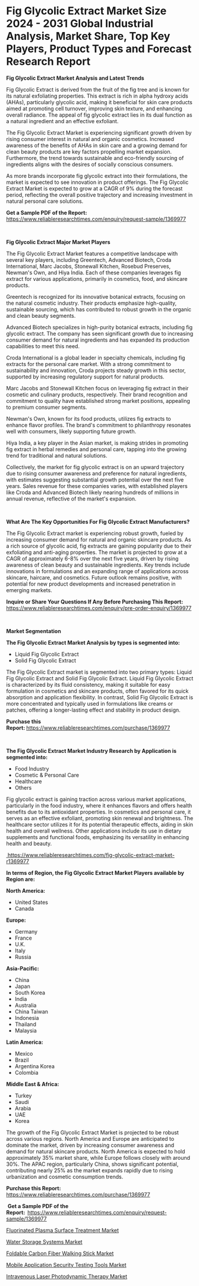<p><h1>Fig Glycolic Extract Market Size 2024 - 2031 Global Industrial Analysis, Market Share, Top Key Players, Product Types and Forecast Research Report</h1></p><p><strong>Fig Glycolic Extract Market Analysis and Latest Trends</strong></p>
<p><p>Fig Glycolic Extract is derived from the fruit of the fig tree and is known for its natural exfoliating properties. This extract is rich in alpha hydroxy acids (AHAs), particularly glycolic acid, making it beneficial for skin care products aimed at promoting cell turnover, improving skin texture, and enhancing overall radiance. The appeal of fig glycolic extract lies in its dual function as a natural ingredient and an effective exfoliant.</p><p>The Fig Glycolic Extract Market is experiencing significant growth driven by rising consumer interest in natural and organic cosmetics. Increased awareness of the benefits of AHAs in skin care and a growing demand for clean beauty products are key factors propelling market expansion. Furthermore, the trend towards sustainable and eco-friendly sourcing of ingredients aligns with the desires of socially conscious consumers. </p><p>As more brands incorporate fig glycolic extract into their formulations, the market is expected to see innovation in product offerings. The Fig Glycolic Extract Market is expected to grow at a CAGR of 9% during the forecast period, reflecting the overall positive trajectory and increasing investment in natural personal care solutions.</p></p>
<p><strong>Get a Sample PDF of the Report:&nbsp;</strong> <a href="https://www.reliableresearchtimes.com/enquiry/request-sample/1369977?utm_campaign=1558&utm_medium=2&utm_source=Github&utm_content=ia&utm_term=06122024&utm_id=fig-glycolic-extract">https://www.reliableresearchtimes.com/enquiry/request-sample/1369977</a></p>
<p>&nbsp;</p>
<p><strong>Fig Glycolic Extract Major Market Players</strong></p>
<p><p>The Fig Glycolic Extract Market features a competitive landscape with several key players, including Greentech, Advanced Biotech, Croda International, Marc Jacobs, Stonewall Kitchen, Rosebud Preserves, Newman's Own, and Hiya India. Each of these companies leverages fig extract for various applications, primarily in cosmetics, food, and skincare products.</p><p>Greentech is recognized for its innovative botanical extracts, focusing on the natural cosmetic industry. Their products emphasize high-quality, sustainable sourcing, which has contributed to robust growth in the organic and clean beauty segments.</p><p>Advanced Biotech specializes in high-purity botanical extracts, including fig glycolic extract. The company has seen significant growth due to increasing consumer demand for natural ingredients and has expanded its production capabilities to meet this need.</p><p>Croda International is a global leader in specialty chemicals, including fig extracts for the personal care market. With a strong commitment to sustainability and innovation, Croda projects steady growth in this sector, supported by increasing regulatory support for natural products.</p><p>Marc Jacobs and Stonewall Kitchen focus on leveraging fig extract in their cosmetic and culinary products, respectively. Their brand recognition and commitment to quality have established strong market positions, appealing to premium consumer segments.</p><p>Newman's Own, known for its food products, utilizes fig extracts to enhance flavor profiles. The brand's commitment to philanthropy resonates well with consumers, likely supporting future growth.</p><p>Hiya India, a key player in the Asian market, is making strides in promoting fig extract in herbal remedies and personal care, tapping into the growing trend for traditional and natural solutions.</p><p>Collectively, the market for fig glycolic extract is on an upward trajectory due to rising consumer awareness and preference for natural ingredients, with estimates suggesting substantial growth potential over the next five years. Sales revenue for these companies varies, with established players like Croda and Advanced Biotech likely nearing hundreds of millions in annual revenue, reflective of the market's expansion.</p></p>
<p>&nbsp;</p>
<p><strong>What Are The Key Opportunities For Fig Glycolic Extract Manufacturers?</strong></p>
<p><p>The Fig Glycolic Extract market is experiencing robust growth, fueled by increasing consumer demand for natural and organic skincare products. As a rich source of glycolic acid, fig extracts are gaining popularity due to their exfoliating and anti-aging properties. The market is projected to grow at a CAGR of approximately 6-8% over the next five years, driven by rising awareness of clean beauty and sustainable ingredients. Key trends include innovations in formulations and an expanding range of applications across skincare, haircare, and cosmetics. Future outlook remains positive, with potential for new product developments and increased penetration in emerging markets.</p></p>
<p><strong>Inquire or Share Your Questions If Any Before Purchasing This Report:</strong> <a href="https://www.reliableresearchtimes.com/enquiry/pre-order-enquiry/1369977?utm_campaign=1558&utm_medium=2&utm_source=Github&utm_content=ia&utm_term=06122024&utm_id=fig-glycolic-extract">https://www.reliableresearchtimes.com/enquiry/pre-order-enquiry/1369977</a></p>
<p>&nbsp;</p>
<p><strong>Market Segmentation</strong></p>
<p><strong>The Fig Glycolic Extract Market Analysis by types is segmented into:</strong></p>
<p><ul><li>Liquid Fig Glycolic Extract</li><li>Solid Fig Glycolic Extract</li></ul></p>
<p><p>The Fig Glycolic Extract market is segmented into two primary types: Liquid Fig Glycolic Extract and Solid Fig Glycolic Extract. Liquid Fig Glycolic Extract is characterized by its fluid consistency, making it suitable for easy formulation in cosmetics and skincare products, often favored for its quick absorption and application flexibility. In contrast, Solid Fig Glycolic Extract is more concentrated and typically used in formulations like creams or patches, offering a longer-lasting effect and stability in product design.</p></p>
<p><strong>Purchase this Report:&nbsp;</strong><a href="https://www.reliableresearchtimes.com/purchase/1369977?utm_campaign=1558&utm_medium=2&utm_source=Github&utm_content=ia&utm_term=06122024&utm_id=fig-glycolic-extract">https://www.reliableresearchtimes.com/purchase/1369977</a></p>
<p>&nbsp;</p>
<p><strong>The Fig Glycolic Extract Market Industry Research by Application is segmented into:</strong></p>
<p><ul><li>Food Industry</li><li>Cosmetic & Personal Care</li><li>Healthcare</li><li>Others</li></ul></p>
<p><p>Fig glycolic extract is gaining traction across various market applications, particularly in the food industry, where it enhances flavors and offers health benefits due to its antioxidant properties. In cosmetics and personal care, it serves as an effective exfoliant, promoting skin renewal and brightness. The healthcare sector utilizes it for its potential therapeutic effects, aiding in skin health and overall wellness. Other applications include its use in dietary supplements and functional foods, emphasizing its versatility in enhancing health and beauty.</p></p>
<p><a href="https://www.reliableresearchtimes.com/fig-glycolic-extract-market-r1369977?utm_campaign=1558&utm_medium=2&utm_source=Github&utm_content=ia&utm_term=06122024&utm_id=fig-glycolic-extract">&nbsp;https://www.reliableresearchtimes.com/fig-glycolic-extract-market-r1369977</a></p>
<p><strong>In terms of Region, the Fig Glycolic Extract Market Players available by Region are:</strong></p>
<p>
    <p> <strong> North America: </strong>
        <ul>
            <li>United States</li>
            <li>Canada</li>
        </ul>
        </p> 
    <p> <strong> Europe: </strong>
        <ul>
            <li>Germany</li>
            <li>France</li>
            <li>U.K.</li>
            <li>Italy</li>
            <li>Russia</li>
        </ul>
        </p> 
    <p> <strong> Asia-Pacific: </strong>
        <ul>
            <li>China</li>
            <li>Japan</li>
            <li>South Korea</li>
            <li>India</li>
            <li>Australia</li>
            <li>China Taiwan</li>
            <li>Indonesia</li>
            <li>Thailand</li>
            <li>Malaysia</li>
        </ul>
        </p> 
    <p> <strong> Latin America: </strong>
        <ul>
            <li>Mexico</li>
            <li>Brazil</li>
            <li>Argentina Korea</li>
            <li>Colombia</li>
        </ul>
        </p> 
    <p> <strong> Middle East & Africa: </strong>
        <ul>
            <li>Turkey</li>
            <li>Saudi</li>
            <li>Arabia</li>
            <li>UAE</li>
            <li>Korea</li>
        </ul>
    </p>
    </p>
<p><p>The growth of the Fig Glycolic Extract Market is projected to be robust across various regions. North America and Europe are anticipated to dominate the market, driven by increasing consumer awareness and demand for natural skincare products. North America is expected to hold approximately 35% market share, while Europe follows closely with around 30%. The APAC region, particularly China, shows significant potential, contributing nearly 25% as the market expands rapidly due to rising urbanization and cosmetic consumption trends.</p></p>
<p><strong>Purchase this Report: </strong><a href="https://www.reliableresearchtimes.com/purchase/1369977?utm_campaign=1558&utm_medium=2&utm_source=Github&utm_content=ia&utm_term=06122024&utm_id=fig-glycolic-extract">https://www.reliableresearchtimes.com/purchase/1369977</a></p>
<p>&nbsp;<strong>Get a Sample PDF of the Report:&nbsp;&nbsp;</strong><a href="https://www.reliableresearchtimes.com/enquiry/request-sample/1369977?utm_campaign=1558&utm_medium=2&utm_source=Github&utm_content=ia&utm_term=06122024&utm_id=fig-glycolic-extract">https://www.reliableresearchtimes.com/enquiry/request-sample/1369977</a></p>
<p><strong></strong></p>
<p><p><a href="https://www.linkedin.com/pulse/fluorinated-plasma-surface-treatment-market-analysis-report-global-artbe?utm_campaign=1558&utm_medium=2&utm_source=Github&utm_content=ia&utm_term=06122024&utm_id=fig-glycolic-extract">Fluorinated Plasma Surface Treatment Market</a></p><p><a href="https://www.linkedin.com/pulse/water-storage-systems-market-global-trends-forecast-2024-2031-2ruwc?utm_campaign=1558&utm_medium=2&utm_source=Github&utm_content=ia&utm_term=06122024&utm_id=fig-glycolic-extract">Water Storage Systems Market</a></p><p><a href="https://issuu.com/reportprime-2/docs/foldable-carbon-fiber-walking-stick-market-size-20?utm_campaign=1558&utm_medium=2&utm_source=Github&utm_content=ia&utm_term=06122024&utm_id=fig-glycolic-extract">Foldable Carbon Fiber Walking Stick Market</a></p><p><a href="https://www.linkedin.com/pulse/exploring-75-growth-mobile-application-security-testing-72f0e?utm_campaign=1558&utm_medium=2&utm_source=Github&utm_content=ia&utm_term=06122024&utm_id=fig-glycolic-extract">Mobile Application Security Testing Tools Market</a></p><p><a href="https://issuu.com/reportprime-2/docs/intravenous-laser-photodynamic-therapy-market-size?utm_campaign=1558&utm_medium=2&utm_source=Github&utm_content=ia&utm_term=06122024&utm_id=fig-glycolic-extract">Intravenous Laser Photodynamic Therapy Market</a></p></p>